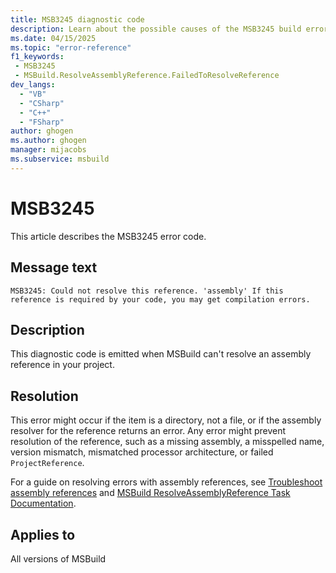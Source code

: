 ```yaml
---
title: MSB3245 diagnostic code
description: Learn about the possible causes of the MSB3245 build error and get troubleshooting tips.
ms.date: 04/15/2025
ms.topic: "error-reference"
f1_keywords:
 - MSB3245
 - MSBuild.ResolveAssemblyReference.FailedToResolveReference
dev_langs:
  - "VB"
  - "CSharp"
  - "C++"
  - "FSharp"
author: ghogen
ms.author: ghogen
manager: mijacobs
ms.subservice: msbuild
---
```

# MSB3245

This article describes the MSB3245 error code.

## Message text

`MSB3245: Could not resolve this reference. 'assembly' If this reference is required by your code, you may get compilation errors.`

## Description

This diagnostic code is emitted when MSBuild can't resolve an assembly reference in your project.

## Resolution

This error might occur if the item is a directory, not a file, or if the assembly resolver for the reference returns an error. Any error might prevent resolution of the reference, such as a missing assembly, a misspelled name, version mismatch, mismatched processor architecture, or failed `ProjectReference`.

For a guide on resolving errors with assembly references, see [Troubleshoot assembly references](../troubleshoot-assembly-references.md) and [MSBuild ResolveAssemblyReference Task Documentation](../resolveassemblyreference-task.md).

## Applies to

All versions of MSBuild